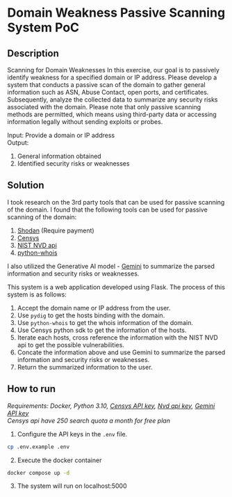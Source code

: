 # Domain Weakness Passive Scanning System PoC
## Description
Scanning for Domain Weaknesses In this exercise, our goal is to passively identify weakness for a specified domain or IP address. 
Please develop a system that conducts a passive scan of the domain to gather general information such as ASN, Abuse Contact, open ports, and certificates. Subsequently, analyze the collected data to summarize any security risks associated with the domain. 
Please note that only passive scanning methods are permitted, which means using third-party data or accessing information legally without sending exploits or probes. 

Input: Provide a domain or IP address  
Output: 
1. General information obtained 
2. Identified security risks or weaknesses

## Solution
I took research on the 3rd party tools that can be used for passive scanning of the domain. I found that the following tools can be used for passive scanning of the domain:
1. [Shodan](https://www.shodan.io/) (Require payment)
2. [Censys](https://censys.io/)
3. [NIST NVD api](https://nvd.nist.gov/developers)
4. [python-whois](https://pypi.org/project/python-whois/)

I also utilized the Generative AI model - [Gemini](https://ai.google.dev/?gad_source=1&gclid=Cj0KCQjwgJyyBhCGARIsAK8LVLMiK2p9kOUo0AwatA-Xvficr9kW1RqwAfI8ke_XNFb0DCm2UEimX2saAsa2EALw_wcB) to summarize the parsed information and security risks or weaknesses.

This system is a web application developed using Flask.
The process of this system is as follows:
1. Accept the domain name or IP address from the user.
2. Use `pydig` to get the hosts binding with the domain.
3. Use `python-whois` to get the whois information of the domain.
4. Use Censys python sdk to get the information of the hosts.
5. Iterate each hosts, cross reference the information with the NIST NVD api to get the possible vulnerabilities.
6. Concate the information above and use Gemini to summarize the parsed information and security risks or weaknesses.
7. Return the summarized information to the user.

## How to run
*Requirements: Docker, Python 3.10, [Censys API key](https://search.censys.io/register), [Nvd api key](https://nvd.nist.gov/developers/request-an-api-key), [Gemini API key](https://ai.google.dev/?gad_source=1&gclid=Cj0KCQjwgJyyBhCGARIsAK8LVLOlpEr3oAPaNJhCUU1cYGIuVxKHNFBegGTWuw2anLw3QLYl9nzVGO4aAj4oEALw_wcB#develop-with-gemini)*  
*Censys api have 250 search quota a month for free plan*

1. Configure the API keys in the `.env` file.
```bash
cp .env.example .env
```
2. Execute the docker container
```bash
docker compose up -d
```
3. The system will run on localhost:5000